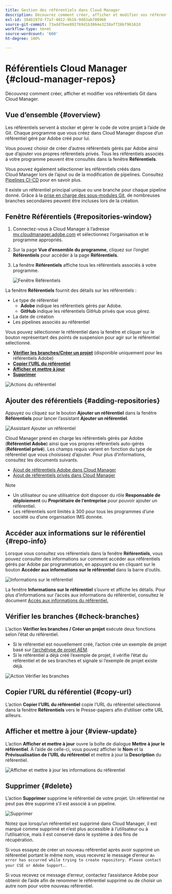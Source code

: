 ```yaml
---
title: Gestion des référentiels dans Cloud Manager
description: Découvrez comment créer, afficher et modifier vos référentiels Git dans Cloud Manager.
exl-id: 384b197d-f7a7-4022-9b16-9d83ab788966
source-git-commit: 73add7bee892769d1b3864e3238aff26bf96162d
workflow-type: tm+mt
source-wordcount: '660'
ht-degree: 100%

---
```



# Référentiels Cloud Manager {#cloud-manager-repos}

Découvrez comment créer, afficher et modifier vos référentiels Git dans Cloud Manager.

## Vue d’ensemble {#overview}

Les référentiels servent à stocker et gérer le code de votre projet à l’aide de Git. Chaque programme que vous créez dans Cloud Manager dispose d’un référentiel géré par Adobe créé pour lui.

Vous pouvez choisir de créer d’autres référentiels gérés par Adobe ainsi que d’ajouter vos propres référentiels privés. Tous les référentiels associés à votre programme peuvent être consultés dans la fenêtre **Référentiels**.

Vous pouvez également sélectionner les référentiels créés dans Cloud Manager lors de l’ajout ou de la modification de pipelines. Consultez [Pipelines CI-CD](/help/overview/ci-cd-pipelines.md) pour en savoir plus.

Il existe un référentiel principal unique ou une branche pour chaque pipeline donné. Grâce à la [prise en charge des sous-modules Git](git-submodules.md), de nombreuses branches secondaires peuvent être incluses lors de la création.

## Fenêtre Référentiels {#repositories-window}

1. Connectez-vous à Cloud Manager à l’adresse [my.cloudmanager.adobe.com](https://my.cloudmanager.adobe.com/) et sélectionnez l’organisation et le programme appropriés.

1. Sur la page **Vue d’ensemble du programme**, cliquez sur l’onglet **Référentiels** pour accéder à la page **Référentiels**.

1. La fenêtre **Référentiels** affiche tous les référentiels associés à votre programme.

   ![Fenêtre Référentiels](assets/repositories.png)

La fenêtre **Référentiels** fournit des détails sur les référentiels :

* Le type de référentiel
   * **Adobe** indique les référentiels gérés par Adobe.
   * **GitHub** indique les référentiels GitHub privés que vous gérez.
* La date de création
* Les pipelines associés au référentiel

Vous pouvez sélectionner le référentiel dans la fenêtre et cliquer sur le bouton représentant des points de suspension pour agir sur le référentiel sélectionné.

* **[Vérifier les branches/Créer un projet](#check-branches)** (disponible uniquement pour les référentiels Adobe)
* **[Copier l’URL du référentiel](#copy-url)**
* **[Afficher et mettre à jour](#view-update)**
* **[Supprimer](#delete)**

![Actions du référentiel](assets/repository-actions.png)

## Ajouter des référentiels {#adding-repositories}

Appuyez ou cliquez sur le bouton **Ajouter un référentiel** dans la fenêtre **Référentiels** pour lancer l’assistant **Ajouter un référentiel**.

![Assistant Ajouter un référentiel](assets/add-repository-wizard.png)

Cloud Manager prend en charge les référentiels gérés par Adobe (**Référentiel Adobe**) ainsi que vos propres référentiels auto-gérés (**Référentiel privé**). Les champs requis varient en fonction du type de référentiel que vous choisissez d’ajouter. Pour plus d’informations, consultez les documents suivants.

* [Ajout de référentiels Adobe dans Cloud Manager](adobe-repositories.md)
* [Ajout de référentiels privés dans Cloud Manager](private-repositories.md)

>[!NOTE]
>
>* Un utilisateur ou une utilisatrice doit disposer du rôle **Responsable de déploiement** ou **Propriétaire de l’entreprise** pour pouvoir ajouter un référentiel.
>* Les référentiels sont limités à 300 pour tous les programmes d’une société ou d’une organisation IMS donnée.

## Accéder aux informations sur le référentiel {#repo-info}

Lorsque vous consultez vos référentiels dans la fenêtre **Référentiels**, vous pouvez consulter des informations sur comment accéder aux référentiels gérés par Adobe par programmation, en appuyant ou en cliquant sur le bouton **Accéder aux informations sur le référentiel** dans la barre d’outils.

![Informations sur le référentiel](assets/access-repo-info.png)

La fenêtre **Informations sur le référentiel** s’ouvre et affiche les détails. Pour plus d’informations sur l’accès aux informations du référentiel, consultez le document [Accès aux informations du référentiel.](accessing-repositories.md)

## Vérifier les branches {#check-branches}

L’action **Vérifier les branches / Créer un projet** exécute deux fonctions selon l’état du référentiel.

* Si le référentiel est nouvellement créé, l’action crée un exemple de projet basé sur [l’archétype de projet AEM](https://experienceleague.adobe.com/fr/docs/experience-manager-core-components/using/developing/archetype/overview).
* Si le référentiel a déjà créé l’exemple de projet, il vérifie l’état du référentiel et de ses branches et signale si l’exemple de projet existe déjà.

![Action Vérifier les branches](assets/check-branches.png)

## Copier l’URL du référentiel {#copy-url}

L’action **Copier l’URL du référentiel** copie l’URL du référentiel sélectionné dans la fenêtre **Référentiels** vers le Presse-papiers afin d’utiliser cette URL ailleurs.

## Afficher et mettre à jour {#view-update}

L’action **Afficher et mettre à jour** ouvre la boîte de dialogue **Mettre à jour le référentiel**. À l’aide de celle-ci, vous pouvez afficher le **Nom** et la **Prévisualisation de l’URL du référentiel** et mettre à jour la **Description** du référentiel.

![Afficher et mettre à jour les informations du référentiel](assets/update-repository.png)

## Supprimer {#delete}

L’action **Supprimer** supprime le référentiel de votre projet. Un référentiel ne peut pas être supprimé s’il est associé à un pipeline.

![Supprimer](assets/delete.png)

Notez que lorsqu’un référentiel est supprimé dans Cloud Manager, il est marqué comme supprimé et n’est plus accessible à l’utilisateur ou à l’utilisatrice, mais il est conservé dans le système à des fins de récupération.

Si vous essayez de créer un nouveau référentiel après avoir supprimé un référentiel portant le même nom, vous recevrez le message d’erreur `An error has occurred while trying to create repository. Please contact your CSE or Adobe Support.`.

Si vous recevez ce message d’erreur, contactez l’assistance Adobe pour obtenir de l’aide afin de renommer le référentiel supprimé ou de choisir un autre nom pour votre nouveau référentiel.
